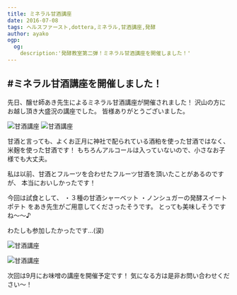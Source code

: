 ```yaml
---
title: ミネラル甘酒講座
date: 2016-07-08
tags: ヘルスファースト,dottera,ミネラル,甘酒講座,発酵
author: ayako
ogp:
  og:
    description:'発酵教室第二弾！ミネラル甘酒講座を開催しました！'
---
```


#ミネラル甘酒講座を開催しました！
---

先日、醸せ師あき先生によるミネラル甘酒講座が開催されました！
沢山の方にお越し頂き大盛況の講座でした。
皆様ありがとうございました。

![甘酒講座](./2016/0708_amazakekouza/amazakekouza7.jpg)
![甘酒講座](./2016/0708_amazakekouza/amazakekouza4.jpg)

甘酒と言っても、よくお正月に神社で配られている酒粕を使った甘酒ではなく、
米麹を使った甘酒です！
もちろんアルコールは入っていないので、小さなお子様でも大丈夫。

私は以前、甘酒とフルーツを合わせたフルーツ甘酒を頂いたことがあるのですが、
本当においしかったです！

今回は試食として、
・３種の甘酒シャーベット
・ノンシュガーの発酵スイートポテト
をあき先生がご用意してくださったそうです。
とっても美味しそうですね〜〜♪

わたしも参加したかったです...(涙)


![甘酒講座](./2016/0708_amazakekouza/amazakekouza5.jpg)

![甘酒講座](./2016/0708_amazakekouza/amazakekouza3.jpg)


次回は9月にお味噌の講座を開催予定です！
気になる方は是非お問い合わせください〜！




